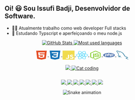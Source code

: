 ## Oi! 😃 Sou Issufi Badji, Desenvolvidor de Software.



- 🧑‍💻 Atualmente trabalho como  web developer Full stacks
- 🌱 Estudando Typscript e aperfeiçoando o meu node.js

<div align="center">
 <a href="https://github.com/issufibadji">
  <img height="160em" alt="GitHub Stats" src="https://github-readme-stats.vercel.app/api?username=issufibadji&show_icons=true&theme=dracula&include_all_commits=true&count_private=true">
  <img height="160em" alt="Most used languages" src="https://github-readme-stats.vercel.app/api/top-langs/?username=issufibadji&layout=compact&langs_count=8&theme=dracula">
</div>

  <div align="center"><br>
  <img align="center" alt="HTML" height="30" width="40" src="https://github.com/devicons/devicon/blob/master/icons/html5/html5-plain.svg">
  <img align="center" alt="CSS" height="30" width="40" src="https://github.com/devicons/devicon/blob/master/icons/css3/css3-plain.svg">
  <img align="center" alt="JS" height="30" width="40" src="https://github.com/devicons/devicon/blob/master/icons/javascript/javascript-plain.svg">
  <img align="center" alt="React" height="30" width="40" src="https://raw.githubusercontent.com/devicons/devicon/master/icons/react/react-original.svg">
  <img align="center" alt="Node" height="30" width="40" src="https://github.com/devicons/devicon/blob/master/icons/nodejs/nodejs-original.svg">
  <img align="center" alt="php" height="30" width="40" src="https://github.com/devicons/devicon/blob/master/icons/php/php-plain.svg"> 
  <img align="center" alt="Mysql" height="30" width="40" src="https://github.com/devicons/devicon/blob/master/icons/mysql/mysql-original.svg"> 
 
</div>
  
<br>
<div align="center">
  <img height="160em" src="https://github-readme-stats.vercel.app/api/wakatime?username=@vitorhonna&langs_count=8&theme=radical&layout=compact"> 
  <img height="160em" alt="Cat coding" src="https://media3.giphy.com/media/H1dxi6xdh4NGQCZSvz/giphy.gif">
</div>

##

<div align="center"> 
   <a href = "mailto:issufibadji@gmail.com">
    <img src="https://img.shields.io/badge/Gmail-D14836?style=for-the-badge&logo=gmail&logoColor=white" target="_blank">
   </a>
   <a href="https://www.linkedin.com/in/issufibadji/" target="_blank">
    <img src="https://img.shields.io/badge/-LinkedIn-%230077B5?style=for-the-badge&logo=linkedin&logoColor=white" target="_blank">
   </a>
   <a href="https://github.com/issufibadji" target="_blank">
     <img src="https://img.shields.io/badge/GitHub-100000?style=for-the-badge&logo=github&logoColor=white">
    </a>
    <a href="#" target="_blank">
     <img src="https://img.shields.io/badge/website-000000?style=for-the-badge&logo=About.me&logoColor=white">
    </a>
    <a href="https://instagram.com/issufibj" target="_blank">
       <img src="https://img.shields.io/badge/-Instagram-%23E4405F?style=for-the-badge&logo=instagram&logoColor=white" target="_blank">
     </a>
     <a href="#" target="_blank">
       <img src="https://img.shields.io/badge/Facebook-1877F2?style=for-the-badge&logo=facebook&logoColor=white" target="_blank">
     </a>
     <a href="#" target="_blank">
      <img src="https://img.shields.io/badge/Twitter-1DA1F2?style=for-the-badge&logo=twitter&logoColor=white">
     </a>
   
 ![Snake animation](https://github.com/issufibadji/issufibadji/blob/output/github-contribution-grid-snake.svg)
 
</div>
